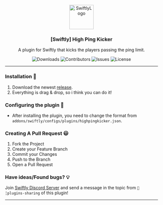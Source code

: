 <p align="center">
  <a href="https://github.com/swiftly-solution/swiftly_highpingkicker">
    <img src="https://cdn.swiftlycs2.net/swiftly-logo.png" alt="SwiftlyLogo" width="80" height="80">
  </a>

  <h3 align="center">[Swiftly] High Ping Kicker</h3>

  <p align="center">
    A plugin for Swiftly that kicks the players passing the ping limit.
    <br/>
  </p>
</p>

<p align="center">
  <img src="https://img.shields.io/github/downloads/swiftly-solution/swiftly_highpingkicker/total" alt="Downloads"> 
  <img src="https://img.shields.io/github/contributors/swiftly-solution/swiftly_highpingkicker?color=dark-green" alt="Contributors">
  <img src="https://img.shields.io/github/issues/swiftly-solution/swiftly_highpingkicker" alt="Issues">
  <img src="https://img.shields.io/github/license/swiftly-solution/swiftly_highpingkicker" alt="License">
</p>

---
### Installation 👀

1. Download the newest [release](https://github.com/swiftly-solution/swiftly_highpingkicker/releases).
2. Everything is drag & drop, so i think you can do it!

### Configuring the plugin 🧐

* After installing the plugin, you need to change the format from `addons/swiftly/configs/plugins/highpingkicker.json`.

### Creating A Pull Request 😃

1. Fork the Project
2. Create your Feature Branch
3. Commit your Changes
4. Push to the Branch
5. Open a Pull Request

### Have ideas/Found bugs? 💡
Join [Swiftly Discord Server](https://swiftlycs2.net/discord) and send a message in the topic from `📕╎plugins-sharing` of this plugin!

---
